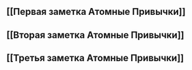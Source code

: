 ## [[Первая заметка Атомные Привычки]]
## [[Вторая заметка Атомные Привычки]]
## [[Третья заметка Атомные Привычки]]